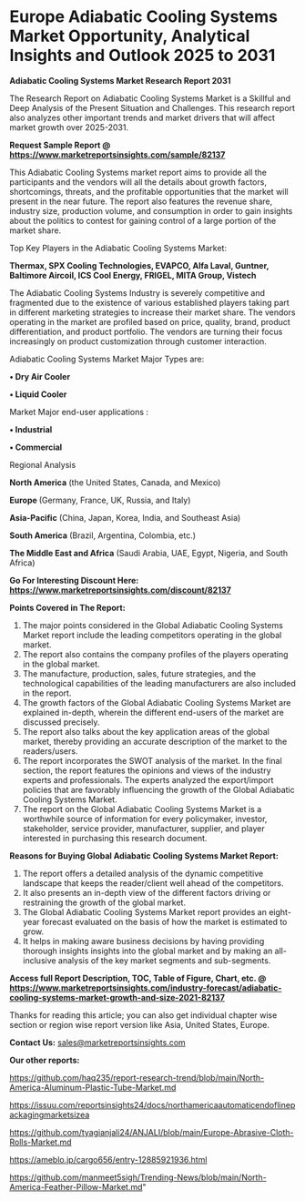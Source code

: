 # Europe Adiabatic Cooling Systems Market Opportunity, Analytical Insights and Outlook 2025 to 2031

<strong>Adiabatic Cooling Systems Market Research Report 2031</strong>

The Research Report on Adiabatic Cooling Systems Market is a Skillful and Deep Analysis of the Present Situation and Challenges. This research report also analyzes other important trends and market drivers that will affect market growth over 2025-2031.

<strong>Request Sample Report @ <a href=https://www.marketreportsinsights.com/sample/82137>https://www.marketreportsinsights.com/sample/82137</a></strong>

This Adiabatic Cooling Systems market report aims to provide all the participants and the vendors will all the details about growth factors, shortcomings, threats, and the profitable opportunities that the market will present in the near future. The report also features the revenue share, industry size, production volume, and consumption in order to gain insights about the politics to contest for gaining control of a large portion of the market share.

Top Key Players in the Adiabatic Cooling Systems Market:

<strong>Thermax, SPX Cooling Technologies, EVAPCO, Alfa Laval, Guntner, Baltimore Aircoil, ICS Cool Energy, FRIGEL, MITA Group, Vistech</strong>

The Adiabatic Cooling Systems Industry is severely competitive and fragmented due to the existence of various established players taking part in different marketing strategies to increase their market share. The vendors operating in the market are profiled based on price, quality, brand, product differentiation, and product portfolio. The vendors are turning their focus increasingly on product customization through customer interaction.

Adiabatic Cooling Systems Market Major Types are:

<strong>• Dry Air Cooler

• Liquid Cooler</strong>

Market Major end-user applications :

<strong>• Industrial

• Commercial</strong>

Regional Analysis

</u><strong><b>North America</b></strong> (the United States, Canada, and Mexico)

<strong><b>Europe </b></strong>(Germany, France, UK, Russia, and Italy)

<strong><b>Asia-Pacific</b></strong> (China, Japan, Korea, India, and Southeast Asia)

<strong><b>South America</b></strong> (Brazil, Argentina, Colombia, etc.)

<strong><b>The Middle East and Africa</b></strong> (Saudi Arabia, UAE, Egypt, Nigeria, and South Africa)

<strong>Go For Interesting Discount Here: <a href=https://www.marketreportsinsights.com/discount/82137>https://www.marketreportsinsights.com/discount/82137</a></strong>

<strong>Points Covered in The Report:</strong>
<ol>
  <li>The major points considered in the Global Adiabatic Cooling Systems Market report include the leading competitors operating in the global market.</li>
  <li>The report also contains the company profiles of the players operating in the global market.</li>
  <li>The manufacture, production, sales, future strategies, and the technological capabilities of the leading manufacturers are also included in the report.</li>
  <li>The growth factors of the Global Adiabatic Cooling Systems Market are explained in-depth, wherein the different end-users of the market are discussed precisely.</li>
  <li>The report also talks about the key application areas of the global market, thereby providing an accurate description of the market to the readers/users.</li>
  <li>The report incorporates the SWOT analysis of the market. In the final section, the report features the opinions and views of the industry experts and professionals. The experts analyzed the export/import policies that are favorably influencing the growth of the Global Adiabatic Cooling Systems Market.</li>
  <li>The report on the Global Adiabatic Cooling Systems Market is a worthwhile source of information for every policymaker, investor, stakeholder, service provider, manufacturer, supplier, and player interested in purchasing this research document.</li>
</ol>
<strong>Reasons for Buying Global Adiabatic Cooling Systems Market Report:</strong>

<ol>
  <li>The report offers a detailed analysis of the dynamic competitive landscape that keeps the reader/client well ahead of the competitors.</li>
  <li>It also presents an in-depth view of the different factors driving or restraining the growth of the global market.</li>
  <li>The Global Adiabatic Cooling Systems Market report provides an eight-year forecast evaluated on the basis of how the market is estimated to grow.</li>
  <li>It helps in making aware business decisions by having providing thorough insights insights into the global market and by making an all-inclusive analysis of the key market segments and sub-segments.</li>
</ol>
<strong>Access full Report Description, TOC, Table of Figure, Chart, etc. @ <a href=https://www.marketreportsinsights.com/industry-forecast/adiabatic-cooling-systems-market-growth-and-size-2021-82137>https://www.marketreportsinsights.com/industry-forecast/adiabatic-cooling-systems-market-growth-and-size-2021-82137</a></strong>


Thanks for reading this article; you can also get individual chapter wise section or region wise report version like Asia, United States, Europe.

<strong>Contact Us:</strong>
sales@marketreportsinsights.com

<strong>Our other reports:</strong>

<a href=https://github.com/haq235/report-research-trend/blob/main/North-America-Aluminum-Plastic-Tube-Market.md>https://github.com/haq235/report-research-trend/blob/main/North-America-Aluminum-Plastic-Tube-Market.md</a>

<a href=https://issuu.com/reportsinsights24/docs/northamericaautomaticendoflinepackagingmarketsizea>https://issuu.com/reportsinsights24/docs/northamericaautomaticendoflinepackagingmarketsizea</a>

<a href=https://github.com/tyagianjali24/ANJALI/blob/main/Europe-Abrasive-Cloth-Rolls-Market.md>https://github.com/tyagianjali24/ANJALI/blob/main/Europe-Abrasive-Cloth-Rolls-Market.md</a>

<a href=https://ameblo.jp/cargo656/entry-12885921936.html>https://ameblo.jp/cargo656/entry-12885921936.html</a>

<a href=https://github.com/manmeet5sigh/Trending-News/blob/main/North-America-Feather-Pillow-Market.md>https://github.com/manmeet5sigh/Trending-News/blob/main/North-America-Feather-Pillow-Market.md</a>"
